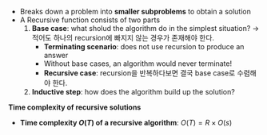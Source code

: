 * Breaks down a problem into **smaller subproblems** to obtain a solution
* A Recursive function consists of two parts
	1. **Base case**: what sholud the algorithm do in the simplest situation? → 적어도 하나의 recursion에 빠지지 않는 경우가 존재해야 한다. 
		- **Terminating scenario**: does not use recursion to produce an answer
		- Without base cases, an algorithm would never terminate!
		- **Recursive case**: recursion을 반복하다보면 결국 base case로 수렴해야 한다. 
	2. **Inductive step**: how does the algorithm build up the solution?

**Time complexity of recursive solutions**
- **Time complexity $O(T)$ of a recursive algorithm**: $O(T)=R \times O(s)$ 